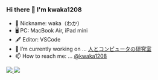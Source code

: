 ### Hi there 👋 I'm kwaka1208

- 💖 Nickname: waka（わか）
- 🖥 PC: MacBook Air, iPad mini
- 🖋 Editor: VSCode
- 🔭 I’m currently working on ... [人とコンピュータの研究室](https://crssrds.jp/)
- 📫 How to reach me: ... [@kwaka1208](https://twitter.com/kwaka1208)

<div align="left">
  <a href="https://github.com/kwaka1208">
    <img src="https://github-readme-stats.vercel.app/api/top-langs/?username=kwaka1208&layout=compact&theme=dracula&show_icons=true" />
  </a>
  <a href="https://github.com/kwaka1208">
    <img src="https://github-readme-stats.vercel.app/api?username=kwaka1208&hide=stars,issues&theme=dracula&show_icons=true&line_height=30" />
  </a>
</div>
